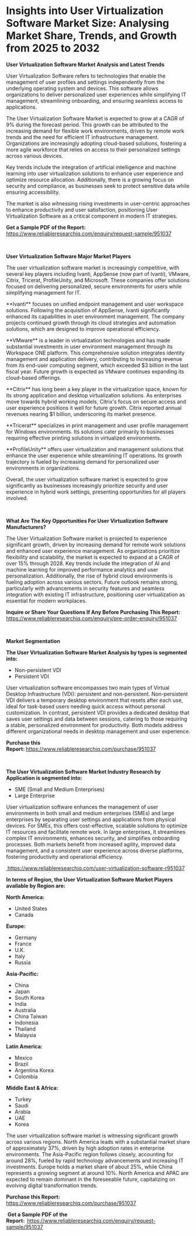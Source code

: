 <p><h1>Insights into User Virtualization Software Market Size: Analysing Market Share, Trends, and Growth from 2025 to 2032</h1></p><p><strong>User Virtualization Software Market Analysis and Latest Trends</strong></p>
<p><p>User Virtualization Software refers to technologies that enable the management of user profiles and settings independently from the underlying operating system and devices. This software allows organizations to deliver personalized user experiences while simplifying IT management, streamlining onboarding, and ensuring seamless access to applications.</p><p>The User Virtualization Software Market is expected to grow at a CAGR of 9% during the forecast period. This growth can be attributed to the increasing demand for flexible work environments, driven by remote work trends and the need for efficient IT infrastructure management. Organizations are increasingly adopting cloud-based solutions, fostering a more agile workforce that relies on access to their personalized settings across various devices.</p><p>Key trends include the integration of artificial intelligence and machine learning into user virtualization solutions to enhance user experience and optimize resource allocation. Additionally, there is a growing focus on security and compliance, as businesses seek to protect sensitive data while ensuring accessibility.</p><p>The market is also witnessing rising investments in user-centric approaches to enhance productivity and user satisfaction, positioning User Virtualization Software as a critical component in modern IT strategies.</p></p>
<p><strong>Get a Sample PDF of the Report:&nbsp;</strong> <a href="https://www.reliableresearchiq.com/enquiry/request-sample/951037?utm_campaign=2276&utm_medium=2&utm_source=Github&utm_content=ia&utm_term=18042025&utm_id=user-virtualization-software">https://www.reliableresearchiq.com/enquiry/request-sample/951037</a></p>
<p>&nbsp;</p>
<p><strong>User Virtualization Software Major Market Players</strong></p>
<p><p>The user virtualization software market is increasingly competitive, with several key players including Ivanti, AppSense (now part of Ivanti), VMware, Citrix, Tricerat, ProfileUnity, and Microsoft. These companies offer solutions focused on delivering personalized, secure environments for users while simplifying management for IT.</p><p>**Ivanti** focuses on unified endpoint management and user workspace solutions. Following the acquisition of AppSense, Ivanti significantly enhanced its capabilities in user environment management. The company projects continued growth through its cloud strategies and automation solutions, which are designed to improve operational efficiency.</p><p>**VMware** is a leader in virtualization technologies and has made substantial investments in user environment management through its Workspace ONE platform. This comprehensive solution integrates identity management and application delivery, contributing to increasing revenue from its end-user computing segment, which exceeded $3 billion in the last fiscal year. Future growth is expected as VMware continues expanding its cloud-based offerings.</p><p>**Citrix** has long been a key player in the virtualization space, known for its strong application and desktop virtualization solutions. As enterprises move towards hybrid working models, Citrix's focus on secure access and user experience positions it well for future growth. Citrix reported annual revenues nearing $1 billion, underscoring its market presence.</p><p>**Tricerat** specializes in print management and user profile management for Windows environments. Its solutions cater primarily to businesses requiring effective printing solutions in virtualized environments.</p><p>**ProfileUnity** offers user virtualization and management solutions that enhance the user experience while streamlining IT operations. Its growth trajectory is fueled by increasing demand for personalized user environments in organizations.</p><p>Overall, the user virtualization software market is expected to grow significantly as businesses increasingly prioritize security and user experience in hybrid work settings, presenting opportunities for all players involved.</p></p>
<p>&nbsp;</p>
<p><strong>What Are The Key Opportunities For User Virtualization Software Manufacturers?</strong></p>
<p><p>The User Virtualization Software market is projected to experience significant growth, driven by increasing demand for remote work solutions and enhanced user experience management. As organizations prioritize flexibility and scalability, the market is expected to expand at a CAGR of over 15% through 2028. Key trends include the integration of AI and machine learning for improved performance analytics and user personalization. Additionally, the rise of hybrid cloud environments is fueling adoption across various sectors. Future outlook remains strong, particularly with advancements in security features and seamless integration with existing IT infrastructure, positioning user virtualization as essential for modern workplaces.</p></p>
<p><strong>Inquire or Share Your Questions If Any Before Purchasing This Report:</strong> <a href="https://www.reliableresearchiq.com/enquiry/pre-order-enquiry/951037?utm_campaign=2276&utm_medium=2&utm_source=Github&utm_content=ia&utm_term=18042025&utm_id=user-virtualization-software">https://www.reliableresearchiq.com/enquiry/pre-order-enquiry/951037</a></p>
<p>&nbsp;</p>
<p><strong>Market Segmentation</strong></p>
<p><strong>The User Virtualization Software Market Analysis by types is segmented into:</strong></p>
<p><ul><li>Non-persistent VDI</li><li>Persistent VDI</li></ul></p>
<p><p>User virtualization software encompasses two main types of Virtual Desktop Infrastructure (VDI): persistent and non-persistent. Non-persistent VDI delivers a temporary desktop environment that resets after each use, ideal for task-based users needing quick access without personal customization. In contrast, persistent VDI provides a dedicated desktop that saves user settings and data between sessions, catering to those requiring a stable, personalized environment for productivity. Both models address different organizational needs in desktop management and user experience.</p></p>
<p><strong>Purchase this Report:&nbsp;</strong><a href="https://www.reliableresearchiq.com/purchase/951037?utm_campaign=2276&utm_medium=2&utm_source=Github&utm_content=ia&utm_term=18042025&utm_id=user-virtualization-software">https://www.reliableresearchiq.com/purchase/951037</a></p>
<p>&nbsp;</p>
<p><strong>The User Virtualization Software Market Industry Research by Application is segmented into:</strong></p>
<p><ul><li>SME (Small and Medium Enterprises)</li><li>Large Enterprise</li></ul></p>
<p><p>User virtualization software enhances the management of user environments in both small and medium enterprises (SMEs) and large enterprises by separating user settings and applications from physical devices. For SMEs, this offers cost-effective, scalable solutions to optimize IT resources and facilitate remote work. In large enterprises, it streamlines complex IT environments, enhances security, and simplifies onboarding processes. Both markets benefit from increased agility, improved data management, and a consistent user experience across diverse platforms, fostering productivity and operational efficiency.</p></p>
<p><a href="https://www.reliableresearchiq.com/user-virtualization-software-r951037?utm_campaign=2276&utm_medium=2&utm_source=Github&utm_content=ia&utm_term=18042025&utm_id=user-virtualization-software">&nbsp;https://www.reliableresearchiq.com/user-virtualization-software-r951037</a></p>
<p><strong>In terms of Region, the User Virtualization Software Market Players available by Region are:</strong></p>
<p>
    <p> <strong> North America: </strong>
        <ul>
            <li>United States</li>
            <li>Canada</li>
        </ul>
        </p> 
    <p> <strong> Europe: </strong>
        <ul>
            <li>Germany</li>
            <li>France</li>
            <li>U.K.</li>
            <li>Italy</li>
            <li>Russia</li>
        </ul>
        </p> 
    <p> <strong> Asia-Pacific: </strong>
        <ul>
            <li>China</li>
            <li>Japan</li>
            <li>South Korea</li>
            <li>India</li>
            <li>Australia</li>
            <li>China Taiwan</li>
            <li>Indonesia</li>
            <li>Thailand</li>
            <li>Malaysia</li>
        </ul>
        </p> 
    <p> <strong> Latin America: </strong>
        <ul>
            <li>Mexico</li>
            <li>Brazil</li>
            <li>Argentina Korea</li>
            <li>Colombia</li>
        </ul>
        </p> 
    <p> <strong> Middle East & Africa: </strong>
        <ul>
            <li>Turkey</li>
            <li>Saudi</li>
            <li>Arabia</li>
            <li>UAE</li>
            <li>Korea</li>
        </ul>
    </p>
    </p>
<p><p>The user virtualization software market is witnessing significant growth across various regions. North America leads with a substantial market share of approximately 37%, driven by high adoption rates in enterprise environments. The Asia-Pacific region follows closely, accounting for around 28%, fueled by rapid technology advancements and increasing IT investments. Europe holds a market share of about 25%, while China represents a growing segment at around 10%. North America and APAC are expected to remain dominant in the foreseeable future, capitalizing on evolving digital transformation trends.</p></p>
<p><strong>Purchase this Report: </strong><a href="https://www.reliableresearchiq.com/purchase/951037?utm_campaign=2276&utm_medium=2&utm_source=Github&utm_content=ia&utm_term=18042025&utm_id=user-virtualization-software">https://www.reliableresearchiq.com/purchase/951037</a></p>
<p>&nbsp;<strong>Get a Sample PDF of the Report:&nbsp;&nbsp;</strong><a href="https://www.reliableresearchiq.com/enquiry/request-sample/951037?utm_campaign=2276&utm_medium=2&utm_source=Github&utm_content=ia&utm_term=18042025&utm_id=user-virtualization-software">https://www.reliableresearchiq.com/enquiry/request-sample/951037</a></p>
<p><strong></strong></p>
<p><p></p><p></p><p></p></p>